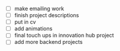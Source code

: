 - [ ] make emailing work
- [ ] finish project descriptions
- [ ] put in cv
- [ ] add animations
- [ ] final touch ups in innovation hub project
- [ ] add more backend projects
